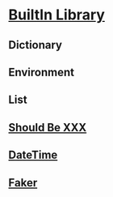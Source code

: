 # [BuiltIn Library](http://robotframework.org/robotframework/latest/libraries/BuiltIn.html)

## Dictionary

## Environment

## List

## [Should Be XXX](http://robotframework.org/robotframework/latest/libraries/BuiltIn.html#Should%20Be%20Empty)

## [DateTime](http://robotframework.org/robotframework/latest/libraries/DateTime.html)

## [Faker](https://guykisel.github.io/robotframework-faker)
